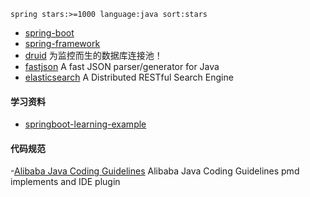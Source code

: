 ```
spring stars:>=1000 language:java sort:stars
```

- [spring-boot](https://github.com/spring-projects/spring-boot)
- [spring-framework](https://github.com/spring-projects/spring-framework)
- [druid](https://github.com/alibaba/druid) 为监控而生的数据库连接池！
- [fastjson](https://github.com/alibaba/fastjson) A fast JSON parser/generator for Java 
- [elasticsearch](https://github.com/elastic/elasticsearch) A Distributed RESTful Search Engine
#### 学习资料
- [springboot-learning-example](https://github.com/JeffLi1993/springboot-learning-example)
#### 代码规范
-[Alibaba Java Coding Guidelines](https://github.com/alibaba/p3c) Alibaba Java Coding Guidelines pmd implements and IDE plugin

